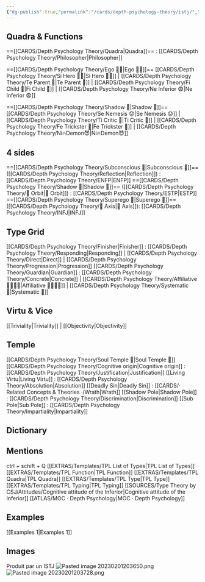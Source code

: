 ```yaml
---
{"dg-publish":true,"permalink":"/cards/depth-psychology-theory/istj/","noteIcon":"","created":"2023-01-05T13:44:15.646+01:00","updated":"2023-04-10T21:32:38.573+02:00"}
---
```



## Quadra & Functions

==[[CARDS/Depth Psychology Theory/Quadra\|Quadra]]== : [[CARDS/Depth Psychology Theory/Philosopher\|Philosopher]] 

==[[CARDS/Depth Psychology Theory/Ego 🙋‍♂️\|Ego 🙋‍♂️]]==
[[CARDS/Depth Psychology Theory/Si Hero 🦸‍♂️\|Si Hero 🦸‍♂️]] | [[CARDS/Depth Psychology Theory/Te Parent 🤨\|Te Parent 🤨]] | [[CARDS/Depth Psychology Theory/Fi Child 🧒\|Fi Child 🧒]] | [[CARDS/Depth Psychology Theory/Ne Inferior 😨\|Ne Inferior 😨]]

==[[CARDS/Depth Psychology Theory/Shadow 👤\|Shadow 👤]]== 
[[CARDS/Depth Psychology Theory/Se Nemesis 😟\|Se Nemesis 😟]] | [[CARDS/Depth Psychology Theory/Ti Critic 🤔\|Ti Critic 🤔]] | [[CARDS/Depth Psychology Theory/Fe Trickster 🤡\|Fe Trickster 🤡]] | [[CARDS/Depth Psychology Theory/Ni🔥Demon😈\|Ni🔥Demon😈]]

## 4 sides  
==[[CARDS/Depth Psychology Theory/Subconscious 🤸\|Subconscious 🤸]]== ([[CARDS/Depth Psychology Theory/Reflection\|Reflection]]) : [[CARDS/Depth Psychology Theory/ENFP\|ENFP]]
==[[CARDS/Depth Psychology Theory/Shadow 👤\|Shadow 👤]]== ([[CARDS/Depth Psychology Theory/🔄 Orbit\|🔄 Orbit]]) : [[CARDS/Depth Psychology Theory/ESTP\|ESTP]]
==[[CARDS/Depth Psychology Theory/Superego 👹\|Superego 👹]]== ([[CARDS/Depth Psychology Theory/🧲 Axis\|🧲 Axis]]):   [[CARDS/Depth Psychology Theory/INFJ\|INFJ]]

## Type Grid 
[[CARDS/Depth Psychology Theory/Finisher\|Finisher]] : [[CARDS/Depth Psychology Theory/Responding\|Responding]] | [[CARDS/Depth Psychology Theory/Direct\|Direct]] | [[CARDS/Depth Psychology Theory/Progression\|Progression]]
[[CARDS/Depth Psychology Theory/Guardian\|Guardian]]  : [[CARDS/Depth Psychology Theory/Concrete\|Concrete]] | [[CARDS/Depth Psychology Theory/Affiliative 👨‍👩‍👧‍👦\|Affiliative 👨‍👩‍👧‍👦]] | [[CARDS/Depth Psychology Theory/Systematic 🔧\|Systematic 🔧]] 

## Virtu & Vice
[[Triviality\|Triviality]] |  [[Objectivity\|Objectivity]]
 
## Temple 
[[CARDS/Depth Psychology Theory/Soul Temple 👥\|Soul Temple 👥]]
[[CARDS/Depth Psychology Theory/Cognitive origin\|Cognitive origin]] : [[CARDS/Depth Psychology Theory/Justification\|Justification]]
[[Living Virtu\|Living Virtu]] : [[CARDS/Depth Psychology Theory/Absolution\|Absolution]]
[[Deadly Sin\|Deadly Sin]] : [[CARDS/· Related Concepts & Theories ·/Wrath\|Wrath]]
[[Shadow Pole\|Shadow Pole]] : [[CARDS/Depth Psychology Theory/Discrimination\|Discrimination]]
[[Sub Pole\|Sub Pole]] : [[CARDS/Depth Psychology Theory/Impartiality\|Impartiality]]

## Dictionary


## Mentions 
ctrl + schift + Q
[[EXTRAS/Templates/TPL List of Types\|TPL List of Types]]
[[EXTRAS/Templates/TPL Function\|TPL Function]]
[[EXTRAS/Templates/TPL Quadra\|TPL Quadra]]
[[EXTRAS/Templates/TPL Type\|TPL Type]]
[[EXTRAS/Templates/TPL Typing\|TPL Typing]]
[[SOURCES/Type Theory by CSJ/Attitudes/Cognitive attitude of the Inferior\|Cognitive attitude of the Inferior]]
[[ATLAS/MOC · Depth Psychology\|MOC · Depth Psychology]]

## Examples 
[[Examples 1\|Examples 1]] 


## Images
Produit par un ISTJ 
![Pasted image 20230201203650.png](/img/user/EXTRAS/Images/Pasted%20image%2020230201203650.png)
![Pasted image 20230201203728.png](/img/user/EXTRAS/Images/Pasted%20image%2020230201203728.png)
